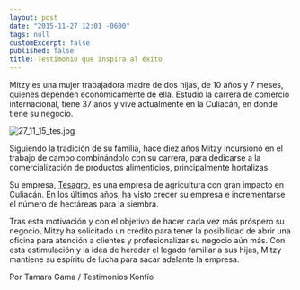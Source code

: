 ```yaml
---
layout: post
date: "2015-11-27 12:01 -0600"
tags: null
customExcerpt: false
published: false
title: Testimonio que inspira al éxito
---
```


Mitzy es una mujer trabajadora madre de dos hijas, de 10 años y 7 meses, quienes dependen económicamente de ella. Estudió la carrera de comercio internacional, tiene 37 años y vive actualmente en la Culiacán, en donde tiene su negocio.

![27_11_15_tes.jpg]({{site.baseurl}}/img/27_11_15_tes.jpg)

Siguiendo la tradición de su familia, hace diez años Mitzy incursionó en el trabajo de campo combinándolo con su carrera, para dedicarse a la comercialización de productos alimenticios, principalmente hortalizas.

Su empresa, [Tesagro](http://www.tesagro.com/), es una empresa de agricultura con gran impacto en Culiacán. En los últimos años, ha visto crecer su empresa e incrementarse el número de hectáreas para la siembra. 

Tras esta motivación y con el objetivo de hacer cada vez más próspero su negocio, Mitzy ha solicitado un crédito para tener la posibilidad de abrir una oficina para atención a clientes y profesionalizar su negocio aún más.
Con esta estimulación y la idea de heredar el legado familiar a sus hijas, Mitzy mantiene su espíritu de lucha para sacar adelante la empresa.

Por Tamara Gama / Testimonios Konfío

